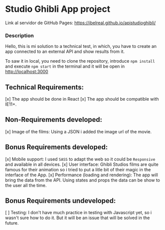 # Studio Ghibli App project

Link al servidor de GitHub Pages: https://ibelreal.github.io/apistudioghibli/

### Description

Hello, this is mi solution to a technical test, in which, you have to create an app connected to an external API and show results from it.

To saw it in local, you need to clone the repository, introduce `npm install` and execute `npm start` in the terminal and it will be open in [http://localhost:3000](http://localhost:3000)

## Technical Requirements:

[x] The app should be done in React
[x] The app should be compatible with IE11+.

## Non-Requirements developed:

[x] Image of the films: Using a JSON i added the image url of the movie. 

## Bonus Requirements developed:

[x] Mobile support: I used `SASS` to adapt the web so it could be `Responsive` and available in all devices.
[x] User interface: Ghibli Studios films are quite famous for their animation so i tried to put a litle bit of their magic in the interface of the App.
[x] Performance (loading and rendering): The app will bring the data from the API. Using states and props the data can be show to the user all the time.

## Bonus Requirements undeveloped:
[ ] Testing: I don't have much practice in testing with Javascript yet, so i wasn't sure how to do it. But it will be an issue that will be solved in the future.

